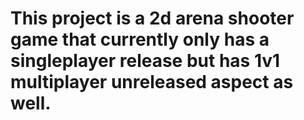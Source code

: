 # This project is a 2d arena shooter game that currently only has a singleplayer release but has 1v1 multiplayer unreleased aspect as well.

